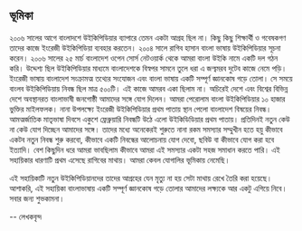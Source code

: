 ## ভূমিকা

২০০৬ সালের আগে বাংলাদশে উইকিপিডিয়ার ব্যাপারে তেমন একটা আগ্রহ ছিল না। কিছু কিছু শিক্ষার্থী ও গবেষকগণ তাদের কাজে ইংরেজী উইকিপিডিয়া ব্যবহার করতেন। ২০০৪ সালে রাগিব হাসান বাংলা ভাষায় উইকিপিডিয়ার সূচনা করেন। ২০০৬ সালের ২৫ মার্চ বাংলাদেশ ওপেন সোর্স নেটওয়ার্ক থেকে আমরা বাংলা উইকি নামে একটি দল গঠন করি। উদ্দেশ্য ছিল উইকিপিডিয়ার মাধ্যমে বাংলাদেশকে বিস্বপর সামনে তুলে ধরা এ জন্য্বমরব দুটেব কাজে নেমে পড়ি। ইংরেজী ভাষায় বাংলাদেশ সংক্রামত্ম তথ্যের সংযোজন এবং বাংলা ভাষায় একটি সম্পূর্ণ জ্ঞানকোষ গড়ে তোলা। সে সময়ে বাংলব উইকিপিডিয়ায় নিবন্ধ ছিল মাত্র ৫০০টি। এই কাজে আমরব একা ছিলাম না। অচিরেই দেশে এবং বিশ্বের বিভিন্ন দেশে অবস্থানরত বাংলাভাষী জনগোষ্ঠী আমাদের সঙ্গে যোগ দিলেন। আমরা পেরোলাম বাংলা উইকিপিডিয়ার ১০ হাজার ভুক্তির মাইলফলক। নানা উপলক্ষ্যে ইংরেজী উইকিপিডিয়ার প্রথম পাতায় স্থান পেলো বাংলাদেশ বিষয়ের নিবন্ধ। আমত্মর্জাতিক মাতৃভাষা দিবসে একুশে ফ্রেব্রুয়ারি নিবন্ধটি উঠে এলো উইকিডিডিয়ার প্রথম পাতায়। প্রতিদিনই নতুন কেউ না কেউ যোগ দিচ্ছেন আমাদের সঙ্গে। তাদের মধ্যে অনেকেরই শুরুতে নানা রকম সমস্যার সম্মুখীন হতে হয়ু কীভাবে একটব নতুন নিবন্ধ শুরু করবো, কীভাবে একটি নিবন্ধের আলোচনায় যোগ দেবো, ছবিউ বা কীভাবে যোগ করা হবে ইত্যাদি। বেশ কিছুদিন ধরে আমরা ভাবছিলাম কীভাবে আমরা এই সমস্যার একটা সহজ সমাধান করতে পারি। এই সহায়িকার ধারণাটি প্রথম এসেছে রাগিবের মাথায়। আমরা কেবল যোগালির ভূমিকায় নেমেছি। 
 
এই সহায়িকাটি নতুন উইকিপিডিয়ানদের তাদের আগ্রহের যেন মৃত্যু না হয় সেটা মাথায় রেখে তৈরি করা হয়েছে। আশাকরি, এই সহায়িকা বাংলাভাষায় একটি সম্পূর্ণ জ্ঞানকোষ গড়ে তোলার আমাদের লক্ষ্যকে আর একটু এগিয়ে নিবে। সবার জন্য শুভকামনা। 

-- লেখকবৃন্দ 

